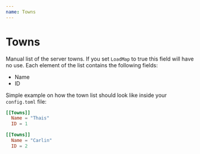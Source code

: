 ```yaml
---
name: Towns
---
```


# Towns

Manual list of the server towns. If you set `LoadMap` to true this field will have no use. Each element of the list contains the following fields:

- Name
- ID

Simple example on how the town list should look like inside your `config.toml` file:

```toml
[[Towns]]
  Name = "Thais"
  ID = 1

[[Towns]]
  Name = "Carlin"
  ID = 2

```